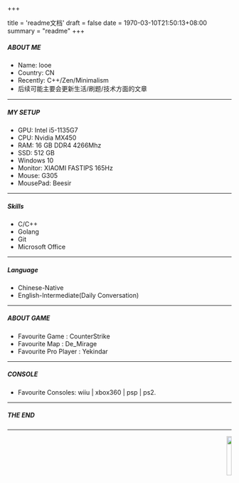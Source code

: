 +++

title = 'readme文档'
draft = false
date = 1970-03-10T21:50:13+08:00
summary = "readme"
+++
#####  ABOUT ME
- Name: looe
- Country: CN
- Recently: C++/Zen/Minimalism 
- 后续可能主要会更新生活/刷题/技术方面的文章

---
##### MY SETUP
- GPU: Intel i5-1135G7
- CPU: Nvidia MX450
- RAM: 16 GB DDR4 4266Mhz
- SSD: 512 GB
- Windows 10
- Monitor: XIAOMI FASTIPS 165Hz
- Mouse: G305
- MousePad: Beesir

---
##### Skills
- C/C++
- Golang
- Git
- Microsoft Office
---
##### Language
- Chinese-Native
- English-Intermediate(Daily Conversation)

---
##### ABOUT GAME
- Favourite Game : CounterStrike
- Favourite Map : De_Mirage
- Favourite Pro Player : Yekindar
---
##### CONSOLE

- Favourite Consoles:  wiiu | xbox360 | psp | ps2.
---
##### THE END
---


<p align="right">
    <img src="https://komarev.com/ghpvc/?username=looechao&color=ff69b4"  style="width:15%;"/>
</p>
